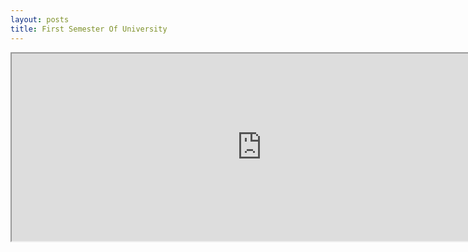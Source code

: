```yaml
---
layout: posts
title: First Semester Of University
---
```


<iframe src="https://docs.google.com/spreadsheets/d/e/2PACX-1vQgosSt_AjbWVsjvl_RIf6sWXU_SK03cz_2iXXL0qvZ2vRYh_1jahfY4RfOCtZlFNQW8f4ZauUSS0mZ/pubhtml?gid=0&amp;single=true&amp;widget=true&amp;headers=false" width=800 height=300></iframe>